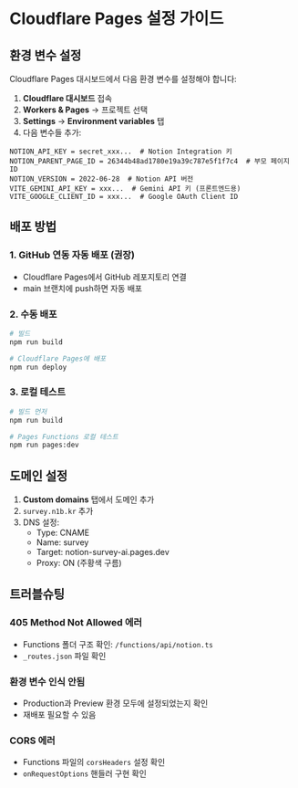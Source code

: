 # Cloudflare Pages 설정 가이드

## 환경 변수 설정

Cloudflare Pages 대시보드에서 다음 환경 변수를 설정해야 합니다:

1. **Cloudflare 대시보드** 접속
2. **Workers & Pages** → 프로젝트 선택
3. **Settings** → **Environment variables** 탭
4. 다음 변수들 추가:

```
NOTION_API_KEY = secret_xxx...  # Notion Integration 키
NOTION_PARENT_PAGE_ID = 26344b48ad1780e19a39c787e5f1f7c4  # 부모 페이지 ID
NOTION_VERSION = 2022-06-28  # Notion API 버전
VITE_GEMINI_API_KEY = xxx...  # Gemini API 키 (프론트엔드용)
VITE_GOOGLE_CLIENT_ID = xxx...  # Google OAuth Client ID
```

## 배포 방법

### 1. GitHub 연동 자동 배포 (권장)
- Cloudflare Pages에서 GitHub 레포지토리 연결
- main 브랜치에 push하면 자동 배포

### 2. 수동 배포
```bash
# 빌드
npm run build

# Cloudflare Pages에 배포
npm run deploy
```

### 3. 로컬 테스트
```bash
# 빌드 먼저
npm run build

# Pages Functions 로컬 테스트
npm run pages:dev
```

## 도메인 설정

1. **Custom domains** 탭에서 도메인 추가
2. `survey.n1b.kr` 추가
3. DNS 설정:
   - Type: CNAME
   - Name: survey
   - Target: notion-survey-ai.pages.dev
   - Proxy: ON (주황색 구름)

## 트러블슈팅

### 405 Method Not Allowed 에러
- Functions 폴더 구조 확인: `/functions/api/notion.ts`
- `_routes.json` 파일 확인

### 환경 변수 인식 안됨
- Production과 Preview 환경 모두에 설정되었는지 확인
- 재배포 필요할 수 있음

### CORS 에러
- Functions 파일의 `corsHeaders` 설정 확인
- `onRequestOptions` 핸들러 구현 확인